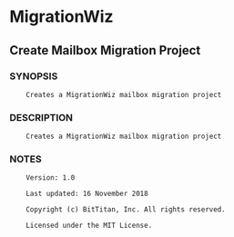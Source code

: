 # MigrationWiz
## Create Mailbox Migration Project
### SYNOPSIS
```
    Creates a MigrationWiz mailbox migration project
```
### DESCRIPTION
```
    Creates a MigrationWiz mailbox migration project
```
### NOTES
```
    Version: 1.0
    Last updated: 16 November 2018
    Copyright (c) BitTitan, Inc. All rights reserved.
    Licensed under the MIT License.
```

